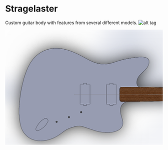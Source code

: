 # Stragelaster
Custom guitar body with features from several different models.
![alt tag](https://raw.githubusercontent.com/michaelmoskie/Stragelaster/master/actual.png)

![alt tag](https://raw.githubusercontent.com/michaelmoskie/Stragelaster/master/body.png)